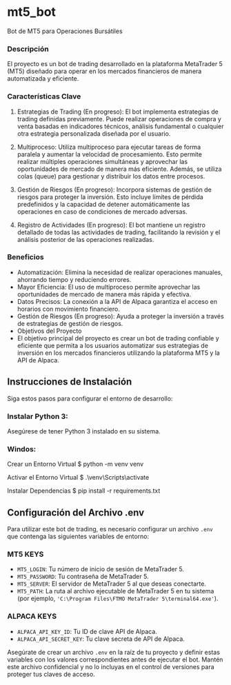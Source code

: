 # mt5_bot
Bot de MT5 para Operaciones Bursátiles

### Descripción
El proyecto es un bot de trading desarrollado en la plataforma MetaTrader 5 (MT5) diseñado para operar en los mercados financieros de manera automatizada y eficiente.

### Características Clave
1) Estrategias de Trading (En progreso): El bot implementa estrategias de trading definidas previamente. Puede realizar operaciones de compra y venta basadas en indicadores técnicos, análisis fundamental o cualquier otra estrategia personalizada diseñada por el usuario.

2) Multiproceso: Utiliza multiproceso para ejecutar tareas de forma paralela y aumentar la velocidad de procesamiento. Esto permite realizar múltiples operaciones simultáneas y aprovechar las oportunidades de mercado de manera más eficiente. Además, se utiliza colas (queue) para gestionar y distribuir los datos entre procesos.

3) Gestión de Riesgos (En progreso): Incorpora sistemas de gestión de riesgos para proteger la inversión. Esto incluye límites de pérdida predefinidos y la capacidad de detener automáticamente las operaciones en caso de condiciones de mercado adversas.

4) Registro de Actividades (En progreso): El bot mantiene un registro detallado de todas las actividades de trading, facilitando la revisión y el análisis posterior de las operaciones realizadas.

### Beneficios
- Automatización: Elimina la necesidad de realizar operaciones manuales, ahorrando tiempo y reduciendo errores.
- Mayor Eficiencia: El uso de multiproceso permite aprovechar las oportunidades de mercado de manera más rápida y efectiva.
- Datos Precisos: La conexión a la API de Alpaca garantiza el acceso en horarios con movimiento financiero.
- Gestión de Riesgos (En progreso): Ayuda a proteger la inversión a través de estrategias de gestión de riesgos.
- Objetivos del Proyecto
- El objetivo principal del proyecto es crear un bot de trading confiable y eficiente que permita a los usuarios automatizar sus estrategias de inversión en los mercados financieros utilizando la plataforma MT5 y la API de Alpaca.


## Instrucciones de Instalación

Siga estos pasos para configurar el entorno de desarrollo:

### Instalar Python 3:
Asegúrese de tener Python 3 instalado en su sistema.

### Windos:
Crear un Entorno Virtual
    $ python -m venv venv

Activar el Entorno Virtual
    $ .\venv\Scripts\activate

Instalar Dependencias
    $ pip install -r requirements.txt


## Configuración del Archivo .env

Para utilizar este bot de trading, es necesario configurar un archivo `.env` que contenga las siguientes variables de entorno:

### MT5 KEYS
- `MT5_LOGIN`: Tu número de inicio de sesión de MetaTrader 5.
- `MT5_PASSWORD`: Tu contraseña de MetaTrader 5.
- `MT5_SERVER`: El servidor de MetaTrader 5 al que deseas conectarte.
- `MT5_PATH`: La ruta al archivo ejecutable de MetaTrader 5 en tu sistema (por ejemplo, `'C:\Program Files\FTMO MetaTrader 5\terminal64.exe'`).

### ALPACA KEYS
- `ALPACA_API_KEY_ID`: Tu ID de clave API de Alpaca.
- `ALPACA_API_SECRET_KEY`: Tu clave secreta de API de Alpaca.

Asegúrate de crear un archivo `.env` en la raíz de tu proyecto y definir estas variables con los valores correspondientes antes de ejecutar el bot. Mantén este archivo confidencial y no lo incluyas en el control de versiones para proteger tus claves de acceso.
